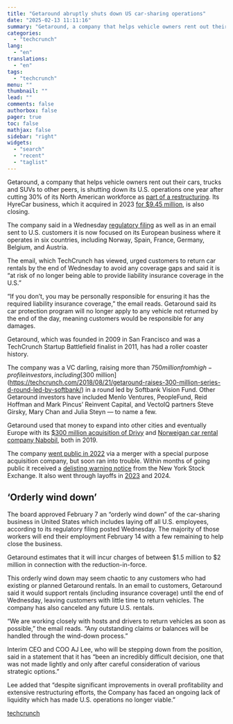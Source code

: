 ```yaml
---
title: "Getaround abruptly shuts down US car-sharing operations"
date: "2025-02-13 11:11:16"
summary: "Getaround, a company that helps vehicle owners rent out their cars, trucks and SUVs to other peers, is shutting down its U.S. operations one year after cutting 30% of its North American workforce as part of a restructuring. Its HyreCar business, which it acquired in 2023 for $9.45 million, is..."
categories:
  - "techcrunch"
lang:
  - "en"
translations:
  - "en"
tags:
  - "techcrunch"
menu: ""
thumbnail: ""
lead: ""
comments: false
authorbox: false
pager: true
toc: false
mathjax: false
sidebar: "right"
widgets:
  - "search"
  - "recent"
  - "taglist"
---
```


Getaround, a company that helps vehicle owners rent out their cars, trucks and SUVs to other peers, is shutting down its U.S. operations one year after cutting 30% of its North American workforce as [part of a restructuring](https://techcrunch.com/2024/02/08/car-sharing-company-getaround-cuts-one-third-of-u-s-workforce/). Its HyreCar business, which it acquired in 2023 [for $9.45 million](https://techcrunch.com/2023/05/11/getaround-aims-to-scale-car-sharing-platform-with-hyrecar-acquisition/), is also closing.

The company said in a Wednesday [regulatory filing](https://www.sec.gov/ix?doc=/Archives/edgar/data/0001839608/000095017025018225/getr-20250207.htm) as well as in an email sent to U.S. customers it is now focused on its European business where it operates in six countries, including Norway, Spain, France, Germany, Belgium, and Austria.

The email, which TechCrunch has viewed, urged customers to return car rentals by the end of Wednesday to avoid any coverage gaps and said it is “at risk of no longer being able to provide liability insurance coverage in the U.S.”

“If you don’t, you may be personally responsible for ensuring it has the required liability insurance coverage,” the email reads. Getaround said its car protection program will no longer apply to any vehicle not returned by the end of the day, meaning customers would be responsible for any damages.

Getaround, which was founded in 2009 in San Francisco and was a TechCrunch Startup Battlefield finalist in 2011, has had a roller coaster history.

The company was a VC darling, raising more than $750 million from high-profile investors, including [$300 million](https://techcrunch.com/2018/08/21/getaround-raises-300-million-series-d-round-led-by-softbank/) in a round led by Softbank Vision Fund. Other Getaround investors have included Menlo Ventures, PeopleFund, Reid Hoffman and Mark Pincus’ Reinvent Capital, and VectoIQ partners Steve Girsky, Mary Chan and Julia Steyn — to name a few.

Getaround used that money to expand into other cities and eventually Europe with its [$300 million acquisition of Drivy](https://techcrunch.com/2019/04/24/getaround-acquires-european-car-rental-platform-drivy-for-300-million/) and [Norweigan car rental company Nabobil](https://techcrunch.com/2019/06/25/softbank-backed-getaround-acquires-norwegian-car-rental-startup-for-12m/), both in 2019.

The company [went public in 2022](https://techcrunch.com/2022/12/09/getaround-braves-chilly-public-markets-with-spac-combination/) via a merger with a special purpose acquisition company, but soon ran into trouble. Within months of going public it received a [delisting warning notice](https://techcrunch.com/2023/02/01/car-sharing-platform-getaround-gets-delisting-warning-from-nyse/) from the New York Stock Exchange. It also went through layoffs in [2023](https://techcrunch.com/2023/02/02/car-sharing-spac-getaround-lays-off-10-of-staff/) and 2024.

‘Orderly wind down’
-------------------

The board approved February 7 an “orderly wind down” of the car-sharing business in United States which includes laying off all U.S. employees, according to its regulatory filing posted Wednesday. The majority of those workers will end their employment February 14 with a few remaining to help close the business.

Getaround estimates that it will incur charges of between $1.5 million to $2 million in connection with the reduction-in-force.

This orderly wind down may seem chaotic to any customers who had existing or planned Getaround rentals. In an email to customers, Getaround said it would support rentals (including insurance coverage) until the end of Wednesday, leaving customers with little time to return vehicles. The company has also canceled any future U.S. rentals.

“We are working closely with hosts and drivers to return vehicles as soon as possible,” the email reads. “Any outstanding claims or balances will be handled through the wind-down process.”

Interim CEO and COO AJ Lee, who will be stepping down from the position, said in a statement that it has “been an incredibly difficult decision, one that was not made lightly and only after careful consideration of various strategic options.”

Lee added that “despite significant improvements in overall profitability and extensive restructuring efforts, the Company has faced an ongoing lack of liquidity which has made U.S. operations no longer viable.”

[techcrunch](https://techcrunch.com/2025/02/12/getaround-abruptly-shuts-down-us-car-sharing-operations/)
